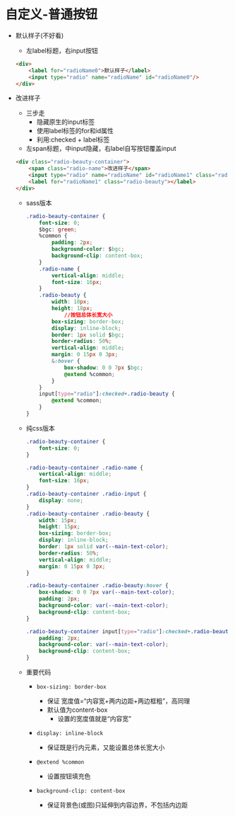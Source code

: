 # 自定义-普通按钮

- 默认样子(不好看)
    - 左label标题，右input按钮
    ```html
    <div>
        <label for="radioName0">默认样子</label>
        <input type="radio" name="radioName" id="radioName0"/>
    </div>
    ```

- 改进样子
    - 三步走
        - 隐藏原生的input标签
        - 使用label标签的for和id属性
        - 利用:checked + label标签
    - 左span标题，中input隐藏，右label自写按钮覆盖input

    ```html
    <div class="radio-beauty-container">
        <span class="radio-name">改进样子</span>
        <input type="radio" name="radioName" id="radioName1" class="radio-input"/>
        <label for="radioName1" class="radio-beauty"></label>
    </div>
    ```
    - sass版本
        ```css
        .radio-beauty-container {
            font-size: 0;
            $bgc: green;
            %common {
                padding: 2px;
                background-color: $bgc;
                background-clip: content-box;
            }
            .radio-name {
                vertical-align: middle;
                font-size: 16px;
            }
            .radio-beauty {
                width: 18px;
                height: 18px;
                    //按钮总体长宽大小
                box-sizing: border-box;
                display: inline-block;
                border: 1px solid $bgc;
                border-radius: 50%;
                vertical-align: middle;
                margin: 0 15px 0 3px;
                &:hover {
                    box-shadow: 0 0 7px $bgc;
                    @extend %common;
                }
            }
            input[type="radio"]:checked+.radio-beauty {
                @extend %common;
            }
        }
    - 纯css版本
        ```css
        .radio-beauty-container {
            font-size: 0;
        }
        
        .radio-beauty-container .radio-name {
            vertical-align: middle;
            font-size: 16px;
        }
        .radio-beauty-container .radio-input {
            display: none;
        }
        .radio-beauty-container .radio-beauty {
            width: 15px;
            height: 15px;
            box-sizing: border-box;
            display: inline-block;
            border: 1px solid var(--main-text-color);
            border-radius: 50%;
            vertical-align: middle;
            margin: 0 15px 0 3px;
        }
        
        .radio-beauty-container .radio-beauty:hover {
            box-shadow: 0 0 7px var(--main-text-color);
            padding: 2px;
            background-color: var(--main-text-color);
            background-clip: content-box;
        }
        
        .radio-beauty-container input[type="radio"]:checked+.radio-beauty {
            padding: 2px;
            background-color: var(--main-text-color);
            background-clip: content-box;
        }
        ```
        
    - 重要代码
        - `box-sizing: border-box`
            - 保证 宽度值=“内容宽+两内边距+两边框粗”，高同理
            - 默认值为content-box
                - 设置的宽度值就是“内容宽”

        - `display: inline-block`
            - 保证既是行内元素，又能设置总体长宽大小

        - `@extend %common`
            - 设置按钮填充色

        - `background-clip: content-box`
            - 保证背景色(或图)只延伸到内容边界，不包括内边距